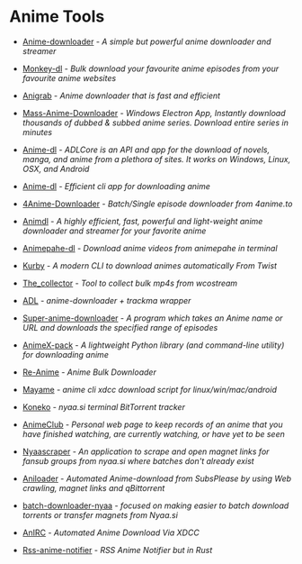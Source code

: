 # Anime Tools

* [Anime-downloader](https://github.com/anime-dl/anime-downloader) - *A simple but powerful anime downloader and streamer*

* [Monkey-dl](https://github.com/Oshan96/monkey-dl) - *Bulk download your favourite anime episodes from your favourite anime websites*

* [Anigrab](https://github.com/ngomile/anigrab) - *Anime downloader that is fast and efficient*

* [Mass-Anime-Downloader](https://github.com/Zebraslive/Mass-Anime-Downloader) - *Windows Electron App, Instantly download thousands of dubbed & subbed anime series. Download entire series in minutes*

* [Anime-dl](https://github.com/vrienstudios/anime-dl) - *ADLCore is an API and app for the download of novels, manga, and anime from a plethora of sites. It works on Windows, Linux, OSX, and Android*

* [Anime-dl](https://github.com/gabelluardo/anime-dl) - *Efficient cli app for downloading anime*

* [4Anime-Downloader](https://github.com/AllMight420/4Anime-Downloader) - *Batch/Single episode downloader from 4anime.to*

* [Animdl](https://github.com/justfoolingaround/animdl) - *A highly efficient, fast, powerful and light-weight anime downloader and streamer for your favorite anime*

* [Animepahe-dl](https://github.com/KevCui/animepahe-dl) - *Download anime videos from animepahe in terminal*

* [Kurby](https://github.com/aberrier/kurby) - *A modern CLI to download animes automatically From Twist*

* [The_collector](https://github.com/cyberrumor/the_collector) - *Tool to collect bulk mp4s from wcostream*

* [ADL](https://github.com/RaitaroH/adl) - *anime-downloader + trackma wrapper*

* [Super-anime-downloader](https://github.com/ali-sajjad-rizavi/super-anime-downloader) - *A program which takes an Anime name or URL and downloads the specified range of episodes*

* [AnimeX-pack](https://github.com/Mastersam07/animeX-pack) - *A lightweight Python library (and command-line utility) for downloading anime*

* [Re-Anime](https://github.com/varunpanchal283/Re-Anime) - *Anime Bulk Downloader*

* [Mayame](https://github.com/asakura42/manyame) - *anime cli xdcc download script for linux/win/mac/android*

* [Koneko](https://github.com/irevenko/koneko) - *nyaa.si terminal BitTorrent tracker*

* [AnimeClub](https://github.com/Moisz22/AnimeClub) - *Personal web page to keep records of an anime that you have finished watching, are currently watching, or have yet to be seen*

* [Nyaascraper](https://github.com/zaini/nyaascraper) - *An application to scrape and open magnet links for fansub groups from nyaa.si where batches don't already exist*

* [Aniloader](https://github.com/Xanahol/Aniloader) - *Automated Anime-download from SubsPlease by using Web crawling, magnet links and qBittorrent*

* [batch-downloader-nyaa](https://github.com/marcpinet/batch-downloader-nyaa.si/) - *focused on making easier to batch download torrents or transfer magnets from Nyaa.si*

* [AnIRC](https://github.com/burgersc12/AnIRC) - *Automated Anime Download Via XDCC*

* [Rss-anime-notifier](https://gitlab.com/blankX/rss-anime-notifier-rs) - *RSS Anime Notifier but in Rust*
